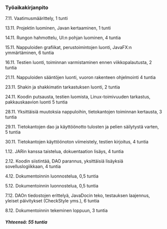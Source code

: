 ### Työaikakirjanpito


7.11. Vaatimusmäärittely, 1 tunti


13.11. Projektin luominen, Javan kertaaminen, 1 tunti


14.11. Rungon hahmottelu, UI:n pohjan luominen, 4 tuntia


15.11. Nappuloiden grafiikat, perustoimintojen luonti, JavaFX:n ymmärtäminen, 6 tuntia


16.11. Testien luonti, toiminnan varmistaminen ennen viikkopalautusta, 2 tuntia


21.11. Nappuloiden sääntöjen luonti, vuoron rakenteen ohjelmointi 4 tuntia


23.11. Shakin ja shakkimatin tarkastuksen luonti, 2 tuntia


24.11. Koodin putsausta, testien luomista, Linux-toimivuuden tarkastus, pakkauskaavion luonti 5 tuntia


28.11. Yksittäisiä muutoksia nappuloihin, tietokantojen toiminnan kertausta, 3 tuntia


29.11. Tietokantojen dao ja käyttöönotto tulosten ja pelien säilytystä varten, 5 tuntia


30.11. Tietokantojen käyttöönoton viimeistely, testien kirjoitus, 4 tuntia


1.12. JARin kanssa taistelua, dokuentaation lisäys, 4 tuntia


2.12. Koodin siistintää, DAO parannus, yksittäisiä lisäyksiä sovelluslogiikkaan, 4 tuntia


4.12. Dokumentoinnin luonnostelua, 0,5 tuntia


5.12. Dokumentoinnin luonnostelua, 0,5 tuntia


7.12. DAOn tiedostojen erittelyä, JavaDocin teko, testauksen laajennus, yleiset päivitykset (CheckStyle yms.), 6 tuntia


8.12. Dokumentoinnin tekeminen loppuun, 3 tuntia


##### Yhteensä: 55 tuntia

